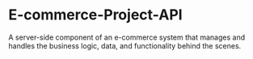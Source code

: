 # E-commerce-Project-API
A server-side component of an e-commerce system that manages and handles the business logic, data, and functionality behind the scenes.
